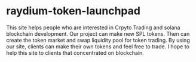 # raydium-token-launchpad

This site helps people who are interested in Crpyto Trading and solana blockchain development. Our project can make new SPL tokens. Then can create the token market and swap liquidity pool for token trading. By using our site, clients can make their own tokens and feel free to trade. I hope to help this site to clients that concentrated on blockchain.
